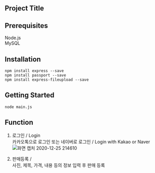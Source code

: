 ## Project Title

## Prerequisites
Node.js   
MySQL   

## Installation
`npm install express --save`   
`npm install passport --save`   
`npm install express-fileupload --save`   

## Getting Started
`node main.js`

## Function
1. 로그인 / Login   
카카오톡으로 로그인 또는 네이버로 로그인 / Login with Kakao or Naver   
![화면 캡처 2020-12-25 214610](https://user-images.githubusercontent.com/68729868/103135293-a0e40b00-46fa-11eb-9252-a344ae8e6cfa.png)

2. 판매등록 /    
사진, 제목, 가격, 내용 등의 정보 입력 후 판매 등록
